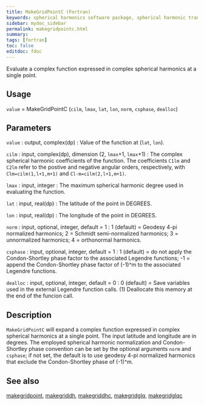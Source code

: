 ```yaml
---
title: MakeGridPointC (Fortran)
keywords: spherical harmonics software package, spherical harmonic transform, legendre functions, multitaper spectral analysis, fortran, Python, gravity, magnetic field
sidebar: mydoc_sidebar
permalink: makegridpointc.html
summary:
tags: [fortran]
toc: false
editdoc: fdoc
---
```


Evaluate a complex function expressed in complex spherical harmonics at a single point.

## Usage

`value` = MakeGridPointC (`cilm`, `lmax`, `lat`, `lon`, `norm`, `csphase`, `dealloc`)

## Parameters

`value` : output, complex(dp)
:   Value of the function at (`lat`, `lon`).

`cilm` : input, complex(dp), dimension (2, `lmax`+1, `lmax`+1)
:   The complex spherical harmonic coefficients of the function. The coefficients `C1lm` and `C2lm` refer to the postive and negative angular orders, respectively, with `Clm=cilm(1,l+1,m+1)` and `Cl-m=cilm(2,l+1,m+1)`.

`lmax` : input, integer
:   The maximum spherical harmonic degree used in evaluating the function.

`lat` : input, real(dp)
:   The latitude of the point in DEGREES.

`lon` : input, real(dp)
:   The longitude of the point in DEGREES.

`norm` : input, optional, integer, default = 1
:   1 (default) = Geodesy 4-pi normalized harmonics; 2 = Schmidt semi-normalized harmonics; 3 = unnormalized harmonics; 4 = orthonormal harmonics.

`csphase` : input, optional, integer, default = 1
:   1 (default) = do not apply the Condon-Shortley phase factor to the associated Legendre functions; -1 = append the Condon-Shortley phase factor of (-1)^m to the associated Legendre functions.

`dealloc` : input, optional, integer, default = 0
:   0 (default) = Save variables used in the external Legendre function calls. (1) Deallocate this memory at the end of the funcion call.

## Description

`MakeGridPointC` will expand a complex function expressed in complex spherical harmonics at a single point. The input latitude and longitude are in degrees. The employed spherical harmonic normalization and Condon-Shortley phase convention can be set by the optional arguments `norm` and `csphase`; if not set, the default is to use geodesy 4-pi normalized harmonics that exclude the Condon-Shortley phase of (-1)^m.

## See also

[makegridpoint](makegridpoint.html), [makegriddh](makegriddh.html), [makegriddhc](makegriddhc.html), [makegridglq](makegridglq.html), [makegridglqc](makegridglqc.html)
